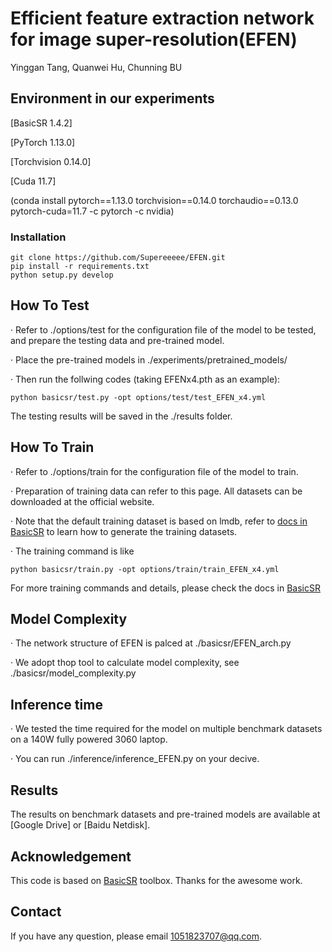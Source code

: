 # Efficient feature extraction network for image super-resolution(EFEN)
Yinggan Tang, Quanwei Hu, Chunning BU

## Environment in our experiments

[BasicSR 1.4.2]

[PyTorch 1.13.0]

[Torchvision 0.14.0]

[Cuda 11.7]

(conda install pytorch==1.13.0 torchvision==0.14.0 torchaudio==0.13.0 pytorch-cuda=11.7 -c pytorch -c nvidia)
### Installation
```
git clone https://github.com/Supereeeee/EFEN.git
pip install -r requirements.txt
python setup.py develop
```

## How To Test
· Refer to ./options/test for the configuration file of the model to be tested, and prepare the testing data and pre-trained model.  

· Place the pre-trained models in ./experiments/pretrained_models/  

· Then run the follwing codes (taking EFENx4.pth as an example):  

```
python basicsr/test.py -opt options/test/test_EFEN_x4.yml
```
The testing results will be saved in the ./results folder.

## How To Train
· Refer to ./options/train for the configuration file of the model to train.  

· Preparation of training data can refer to this page. All datasets can be downloaded at the official website.  

· Note that the default training dataset is based on lmdb, refer to [docs in BasicSR](https://github.com/XPixelGroup/BasicSR/blob/master/docs/DatasetPreparation.md) to learn how to generate the training datasets.  

· The training command is like  
```
python basicsr/train.py -opt options/train/train_EFEN_x4.yml
```
For more training commands and details, please check the docs in [BasicSR](https://github.com/XPixelGroup/BasicSR)  

## Model Complexity
· The network structure of EFEN is palced at ./basicsr/EFEN_arch.py

· We adopt thop tool to calculate model complexity, see ./basicsr/model_complexity.py

## Inference time
· We tested the time required for the model on multiple benchmark datasets on a 140W fully powered 3060 laptop. 

· You can run ./inference/inference_EFEN.py on your decive.

## Results
The results on benchmark datasets and pre-trained models are available at [Google Drive] or [Baidu Netdisk].

## Acknowledgement
This code is based on [BasicSR](https://github.com/XPixelGroup/BasicSR) toolbox. Thanks for the awesome work.

## Contact
If you have any question, please email 1051823707@qq.com.
